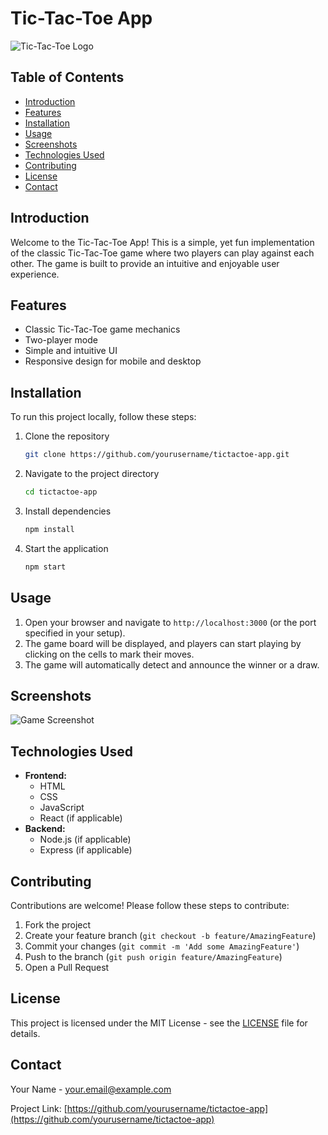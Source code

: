 # Tic-Tac-Toe App

![Tic-Tac-Toe Logo](path/to/logo.png)

## Table of Contents

- [Introduction](#introduction)
- [Features](#features)
- [Installation](#installation)
- [Usage](#usage)
- [Screenshots](#screenshots)
- [Technologies Used](#technologies-used)
- [Contributing](#contributing)
- [License](#license)
- [Contact](#contact)

## Introduction

Welcome to the Tic-Tac-Toe App! This is a simple, yet fun implementation of the classic Tic-Tac-Toe game where two players can play against each other. The game is built to provide an intuitive and enjoyable user experience.

## Features

- Classic Tic-Tac-Toe game mechanics
- Two-player mode
- Simple and intuitive UI
- Responsive design for mobile and desktop

## Installation

To run this project locally, follow these steps:

1. Clone the repository
    ```sh
    git clone https://github.com/yourusername/tictactoe-app.git
    ```
2. Navigate to the project directory
    ```sh
    cd tictactoe-app
    ```
3. Install dependencies
    ```sh
    npm install
    ```
4. Start the application
    ```sh
    npm start
    ```

## Usage

1. Open your browser and navigate to `http://localhost:3000` (or the port specified in your setup).
2. The game board will be displayed, and players can start playing by clicking on the cells to mark their moves.
3. The game will automatically detect and announce the winner or a draw.

## Screenshots

![Game Screenshot](path/to/screenshot.png)

## Technologies Used

- **Frontend:**
  - HTML
  - CSS
  - JavaScript
  - React (if applicable)
- **Backend:**
  - Node.js (if applicable)
  - Express (if applicable)

## Contributing

Contributions are welcome! Please follow these steps to contribute:

1. Fork the project
2. Create your feature branch (`git checkout -b feature/AmazingFeature`)
3. Commit your changes (`git commit -m 'Add some AmazingFeature'`)
4. Push to the branch (`git push origin feature/AmazingFeature`)
5. Open a Pull Request

## License

This project is licensed under the MIT License - see the [LICENSE](LICENSE) file for details.

## Contact

Your Name - [your.email@example.com](mailto:your.email@example.com)

Project Link: [https://github.com/yourusername/tictactoe-app](https://github.com/yourusername/tictactoe-app)
